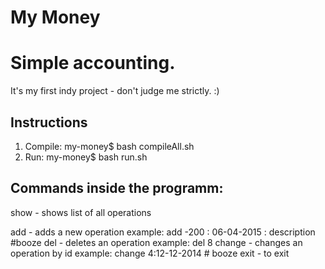 # My Money
Simple accounting.
=========

It's my first indy project - don't judge me strictly. :)

Instructions
-----
1. Compile:
	my-money$ bash compileAll.sh
2. Run:
	my-money$ bash run.sh

Commands inside the programm:
-----
show - shows list of all operations

add - adds a new operation
	example: add -200 : 06-04-2015 : description #booze
del - deletes an operation 
	example: del 8
change - changes an operation by id
	example: change 4:12-12-2014 # booze
exit - to exit